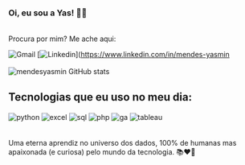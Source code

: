 ### Oi, eu sou a Yas! 🙋‍♀️
<br> 
Procura por mim? Me ache aqui:


![Gmail](https://img.shields.io/badge/Gmail-D14836?style=for-the-badge&logo=gmail&logoColor=white)
[![Linkedin](https://img.shields.io/badge/LinkedIn-0077B5?style=for-the-badge&logo=linkedin&logoColor=white)](https://www.linkedin.com/in/mendes-yasmin
<br> <br> 
![mendesyasmin GitHub stats](https://github-readme-stats.vercel.app/api?username=mendesyasmin&show_icons=true&theme=synthwave&count_private=true)
<br>
## Tecnologias que eu uso no meu dia: 
<div style="display: inline_block">
  <img align="center" alt="python" src="https://img.shields.io/badge/Python-3776AB?style=for-the-badge&logo=python&logoColor=white" />
  <img align="center" alt="excel" src="https://img.shields.io/badge/Microsoft_Excel-217346?style=for-the-badge&logo=microsoft-excel&logoColor=white" />
  <img align="center" alt="sql" src="https://img.shields.io/badge/MySQL-005C84?style=for-the-badge&logo=mysql&logoColor=white" />
  <img align="center" alt="php" src="https://img.shields.io/badge/PHP-777BB4?style=for-the-badge&logo=php&logoColor=white" />
  <img align="center" alt="ga" src="https://img.shields.io/badge/Google%20Analytics-E37400?style=for-the-badge&logo=google%20analytics&logoColor=white" />
  <img align="center" alt="tableau" src="https://img.shields.io/badge/Tableau-E97627?style=for-the-badge&logo=Tableau&logoColor=white" />

</div><br/>
<br> 
Uma eterna aprendiz no universo dos dados, 100% de humanas mas apaixonada (e curiosa) pelo mundo da tecnologia. 📚❤️‍🔥
